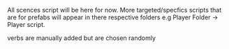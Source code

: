 All scences script will be here for now. More targeted/specfics scripts that are for prefabs will appear in there respective folders e.g Player Folder -> Player script.

verbs are manually added but are chosen randomly